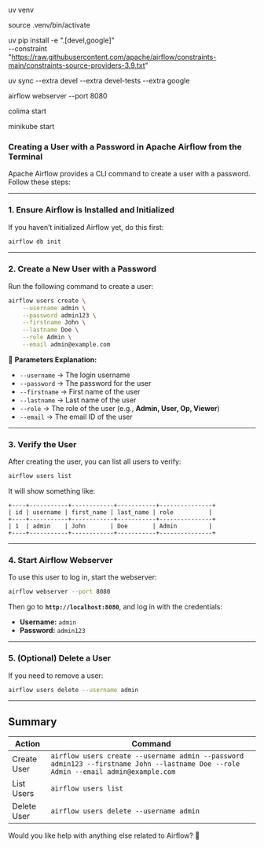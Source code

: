 uv venv

source .venv/bin/activate

uv pip install -e ".[devel,google]" \
  --constraint "https://raw.githubusercontent.com/apache/airflow/constraints-main/constraints-source-providers-3.9.txt"

uv sync --extra devel --extra devel-tests --extra google


  airflow webserver --port 8080

colima start

minikube start
### **Creating a User with a Password in Apache Airflow from the Terminal**  

Apache Airflow provides a CLI command to create a user with a password. Follow these steps:

---

### **1. Ensure Airflow is Installed and Initialized**
If you haven’t initialized Airflow yet, do this first:
```sh
airflow db init
```

---

### **2. Create a New User with a Password**
Run the following command to create a user:

```sh
airflow users create \
    --username admin \
    --password admin123 \
    --firstname John \
    --lastname Doe \
    --role Admin \
    --email admin@example.com
```

📌 **Parameters Explanation:**
- `--username` → The login username  
- `--password` → The password for the user  
- `--firstname` → First name of the user  
- `--lastname` → Last name of the user  
- `--role` → The role of the user (e.g., **Admin, User, Op, Viewer**)  
- `--email` → The email ID of the user  

---

### **3. Verify the User**
After creating the user, you can list all users to verify:
```sh
airflow users list
```
It will show something like:
```
+----+-----------+------------+-----------+---------------+
| id | username | first_name | last_name | role          |
+----+-----------+------------+-----------+---------------+
| 1  | admin    | John       | Doe       | Admin         |
+----+-----------+------------+-----------+---------------+
```

---

### **4. Start Airflow Webserver**
To use this user to log in, start the webserver:
```sh
airflow webserver --port 8080
```
Then go to **`http://localhost:8080`**, and log in with the credentials:

- **Username:** `admin`
- **Password:** `admin123`

---

### **5. (Optional) Delete a User**
If you need to remove a user:
```sh
airflow users delete --username admin
```

---

## **Summary**
| **Action** | **Command** |
|------------|------------|
| Create User | `airflow users create --username admin --password admin123 --firstname John --lastname Doe --role Admin --email admin@example.com` |
| List Users | `airflow users list` |
| Delete User | `airflow users delete --username admin` |

Would you like help with anything else related to Airflow? 🚀
